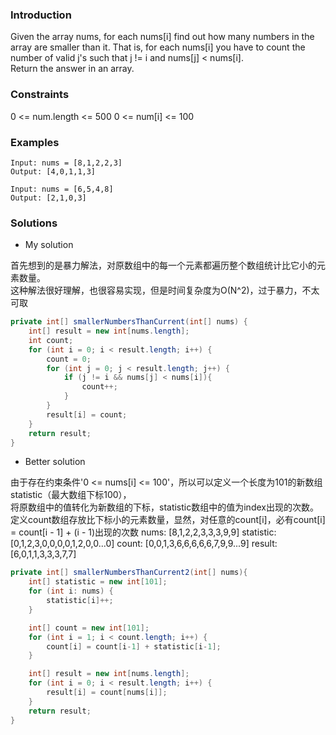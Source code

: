 ### Introduction

Given the array nums, for each nums[i] find out how many numbers in the array are smaller than it. That is, for each nums[i] you have to count the number of valid j's such that j != i and nums[j] < nums[i].  
Return the answer in an array.

### Constraints

0 <= num.length <= 500
0 <= num[i] <= 100

### Examples

```
Input: nums = [8,1,2,2,3]
Output: [4,0,1,1,3]

Input: nums = [6,5,4,8]
Output: [2,1,0,3]
```

### Solutions

- My solution

首先想到的是暴力解法，对原数组中的每一个元素都遍历整个数组统计比它小的元素数量。  
这种解法很好理解，也很容易实现，但是时间复杂度为O(N^2)，过于暴力，不太可取

```java
private int[] smallerNumbersThanCurrent(int[] nums) {
    int[] result = new int[nums.length];
    int count;
    for (int i = 0; i < result.length; i++) {
        count = 0;
        for (int j = 0; j < result.length; j++) {
            if (j != i && nums[j] < nums[i]){
                count++;
            }
        }
        result[i] = count;
    }
    return result;
}
```

- Better solution

由于存在约束条件'0 <= nums[i] <= 100'，所以可以定义一个长度为101的新数组statistic（最大数组下标100），  
将原数组中的值转化为新数组的下标，statistic数组中的值为index出现的次数。
定义count数组存放比下标小的元素数量，显然，对任意的count[i]，必有count[i] = count[i - 1] + (i - 1)出现的次数
nums:     [8,1,2,2,3,3,3,9,9]
statistic:[0,1,2,3,0,0,0,0,1,2,0,0...0]
count:    [0,0,1,3,6,6,6,6,6,7,9,9...9]
result:   [6,0,1,1,3,3,3,7,7]

```java
private int[] smallerNumbersThanCurrent2(int[] nums){
    int[] statistic = new int[101];
    for (int i: nums) {
        statistic[i]++;
    }

    int[] count = new int[101];
    for (int i = 1; i < count.length; i++) {
        count[i] = count[i-1] + statistic[i-1];
    }

    int[] result = new int[nums.length];
    for (int i = 0; i < result.length; i++) {
        result[i] = count[nums[i]];
    }
    return result;
}
```